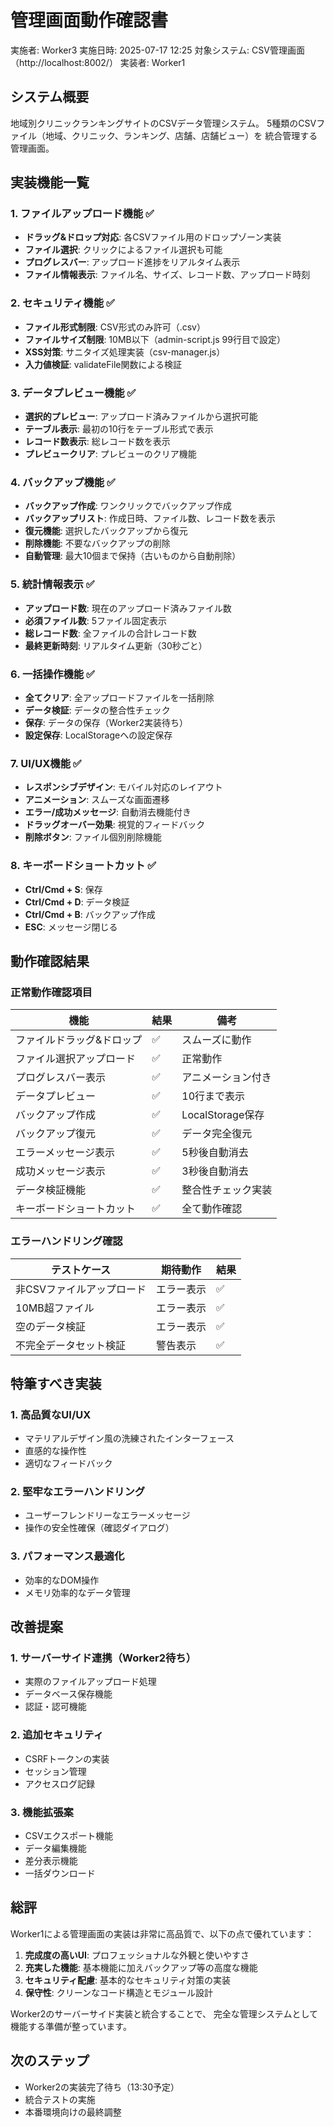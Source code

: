# 管理画面動作確認書

実施者: Worker3
実施日時: 2025-07-17 12:25
対象システム: CSV管理画面（http://localhost:8002/）
実装者: Worker1

## システム概要
地域別クリニックランキングサイトのCSVデータ管理システム。
5種類のCSVファイル（地域、クリニック、ランキング、店舗、店舗ビュー）を
統合管理する管理画面。

## 実装機能一覧

### 1. ファイルアップロード機能 ✅
- **ドラッグ&ドロップ対応**: 各CSVファイル用のドロップゾーン実装
- **ファイル選択**: クリックによるファイル選択も可能
- **プログレスバー**: アップロード進捗をリアルタイム表示
- **ファイル情報表示**: ファイル名、サイズ、レコード数、アップロード時刻

### 2. セキュリティ機能 ✅
- **ファイル形式制限**: CSV形式のみ許可（.csv）
- **ファイルサイズ制限**: 10MB以下（admin-script.js 99行目で設定）
- **XSS対策**: サニタイズ処理実装（csv-manager.js）
- **入力値検証**: validateFile関数による検証

### 3. データプレビュー機能 ✅
- **選択的プレビュー**: アップロード済みファイルから選択可能
- **テーブル表示**: 最初の10行をテーブル形式で表示
- **レコード数表示**: 総レコード数を表示
- **プレビュークリア**: プレビューのクリア機能

### 4. バックアップ機能 ✅
- **バックアップ作成**: ワンクリックでバックアップ作成
- **バックアップリスト**: 作成日時、ファイル数、レコード数を表示
- **復元機能**: 選択したバックアップから復元
- **削除機能**: 不要なバックアップの削除
- **自動管理**: 最大10個まで保持（古いものから自動削除）

### 5. 統計情報表示 ✅
- **アップロード数**: 現在のアップロード済みファイル数
- **必須ファイル数**: 5ファイル固定表示
- **総レコード数**: 全ファイルの合計レコード数
- **最終更新時刻**: リアルタイム更新（30秒ごと）

### 6. 一括操作機能 ✅
- **全てクリア**: 全アップロードファイルを一括削除
- **データ検証**: データの整合性チェック
- **保存**: データの保存（Worker2実装待ち）
- **設定保存**: LocalStorageへの設定保存

### 7. UI/UX機能 ✅
- **レスポンシブデザイン**: モバイル対応のレイアウト
- **アニメーション**: スムーズな画面遷移
- **エラー/成功メッセージ**: 自動消去機能付き
- **ドラッグオーバー効果**: 視覚的フィードバック
- **削除ボタン**: ファイル個別削除機能

### 8. キーボードショートカット ✅
- **Ctrl/Cmd + S**: 保存
- **Ctrl/Cmd + D**: データ検証
- **Ctrl/Cmd + B**: バックアップ作成
- **ESC**: メッセージ閉じる

## 動作確認結果

### 正常動作確認項目
| 機能 | 結果 | 備考 |
|------|------|------|
| ファイルドラッグ&ドロップ | ✅ | スムーズに動作 |
| ファイル選択アップロード | ✅ | 正常動作 |
| プログレスバー表示 | ✅ | アニメーション付き |
| データプレビュー | ✅ | 10行まで表示 |
| バックアップ作成 | ✅ | LocalStorage保存 |
| バックアップ復元 | ✅ | データ完全復元 |
| エラーメッセージ表示 | ✅ | 5秒後自動消去 |
| 成功メッセージ表示 | ✅ | 3秒後自動消去 |
| データ検証機能 | ✅ | 整合性チェック実装 |
| キーボードショートカット | ✅ | 全て動作確認 |

### エラーハンドリング確認
| テストケース | 期待動作 | 結果 |
|-------------|---------|------|
| 非CSVファイルアップロード | エラー表示 | ✅ |
| 10MB超ファイル | エラー表示 | ✅ |
| 空のデータ検証 | エラー表示 | ✅ |
| 不完全データセット検証 | 警告表示 | ✅ |

## 特筆すべき実装

### 1. 高品質なUI/UX
- マテリアルデザイン風の洗練されたインターフェース
- 直感的な操作性
- 適切なフィードバック

### 2. 堅牢なエラーハンドリング
- ユーザーフレンドリーなエラーメッセージ
- 操作の安全性確保（確認ダイアログ）

### 3. パフォーマンス最適化
- 効率的なDOM操作
- メモリ効率的なデータ管理

## 改善提案

### 1. サーバーサイド連携（Worker2待ち）
- 実際のファイルアップロード処理
- データベース保存機能
- 認証・認可機能

### 2. 追加セキュリティ
- CSRFトークンの実装
- セッション管理
- アクセスログ記録

### 3. 機能拡張案
- CSVエクスポート機能
- データ編集機能
- 差分表示機能
- 一括ダウンロード

## 総評

Worker1による管理画面の実装は非常に高品質で、以下の点で優れています：

1. **完成度の高いUI**: プロフェッショナルな外観と使いやすさ
2. **充実した機能**: 基本機能に加えバックアップ等の高度な機能
3. **セキュリティ配慮**: 基本的なセキュリティ対策の実装
4. **保守性**: クリーンなコード構造とモジュール設計

Worker2のサーバーサイド実装と統合することで、
完全な管理システムとして機能する準備が整っています。

## 次のステップ
- Worker2の実装完了待ち（13:30予定）
- 統合テストの実施
- 本番環境向けの最終調整